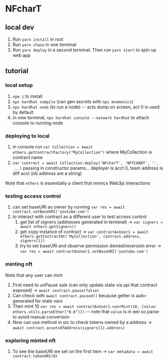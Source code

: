 # NFcharT

## local dev
1. Run `yarn install` in root
1. Run `yarn chain` in one terminal
1. Run `yarn deploy` in a second terminal. Then run `yarn start` to spin up web app

## tutorial

### local setup
1. `npm i` to install
1. `npx hardhat compile` (can gen secrets with `npx mnemonics`)
1. `npx hardhat node` (to run a node) -- acts dump on screen, act 0 is used by default
1. in new terminal, `npx hardhat console --network hardhat` to attach console to running node

### deploying to local
1. in console run `var Collection = await ethers.getContractFactory("MyCollection")` where MyCollection is contract name
1. `var contract = await Collection.deploy('NFcharT', 'NFTCHART', '', ...)` passing in constructor params... deployer is acct 0, team address is diff acct (nb address are a string)


Note that `ethers` is essentially a client that mimics Web3js interactions

### testing access control
1. can set baseURI as owner by running `var res = await contract.setBaseURI('youtube.com')`
1. to interact with contract as a different user to test access control
    1. get list of signers (addresses generated in terminal) -> `var signers = await ethers.getSigners()`
    1. get copy instance of contract -> `var contractAsUser1 = await ethers.getContractAt('MyCollection', contract.address, signers[1])`
    1. try to set baseURI and observe permission denied/reversion error -> `var res = await contractAsUser1.setBaseURI('youtube.com')`

### minting nft
Note that any user can mint
1. First need to unPause sale (can only update state via api that contract exposed) -> `await contract.pause(false)`
1. Can check with `await contract.paused()` because getter is auto-generated for state vars
1. Then mint 10 `var res = await contractAsUser1.userMint(10, {value: ethers.utils.parseEther("0.6")})` -- note that `value` is in wei so parse to avoid manual conversion
1. Now can use method in src to check tokens owned by a address -> `await contract.assetsOfAddress(signers[1].address)`

### exploring minted nft
1. To see the baseURI we set on the first item -> `var metadata = await contract.tokenURI(0)`